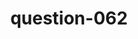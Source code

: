 ---
layout: question
title: question-062
number: 62
question: Name something you might wear while driving.
answer1: Seatbelt/Safety belt | 33
answer2: Sunglasses | 27
answer3: Eyeglasses | 22
answer4: Gloves | 9
answer5: Shoes | 5
answer6:
answer7:
answer8:
answer9:
answer10:
---